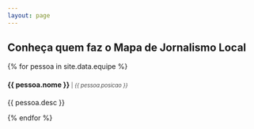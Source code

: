 ```yaml
---
layout: page
---
```


## Conheça quem faz o Mapa de Jornalismo Local

{% for pessoa in site.data.equipe %}
<br>
#### {{ pessoa.nome }} <span style="font-weight:300;font-size:0.8em"> | <em>{{ pessoa.posicao }}</em></span>
<p>{{ pessoa.desc }}</p>

{% endfor %}
